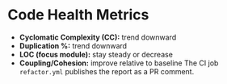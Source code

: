 # Code Health Metrics
- **Cyclomatic Complexity (CC):** trend downward
- **Duplication %:** trend downward
- **LOC (focus module):** stay steady or decrease
- **Coupling/Cohesion:** improve relative to baseline
The CI job `refactor.yml` publishes the report as a PR comment.
